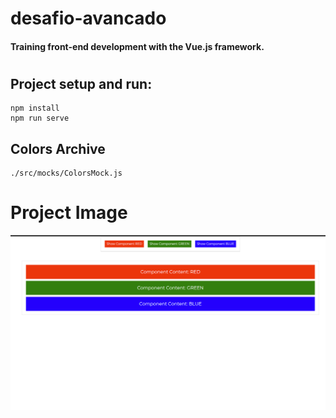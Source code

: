 # desafio-avancado

#### Training front-end development with the Vue.js framework.
#

## Project setup and run:
```
npm install
npm run serve
```

## Colors Archive
```
./src/mocks/ColorsMock.js
```
# Project Image
![](public/project_image.png)